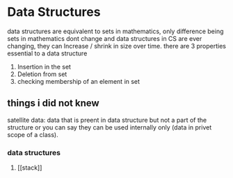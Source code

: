 # Data Structures
data structures are equivalent to sets in mathematics, only difference being sets in mathematics dont change and data structures in CS are ever changing, they can Increase / shrink in size over time.
there are 3 properties essential to a data structure
1. Insertion in the set
2. Deletion from set
3. checking membership of an element in set

## things i did not knew
satellite data: data that is preent in data structure but not a part of the structure or you can say they can be used internally only (data in privet scope of a class).

### data structures
1. [[stack]] 
